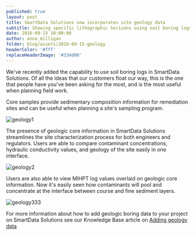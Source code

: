 ```yaml
---
published: true
layout: post
title: SmartData Solutions now incorporates site geology data
subtitle: Showing specific lithographic horizons using soil boring logs
date: 2016-09-15 10:00:00
author: anna_milligan
folder: blog/assets/2016-09-15-geology
headerColor: '#fff'
replaceHeaderImage: '#334d00'
---
```


We've recently added the capability to use soil boring logs in SmartData Solutions. Of all the ideas that our customers float our way, this is the one that people have you've been asking for the most, and is the most useful when planning field work.

Core samples provide sedimentary composition information for remediation sites and can be useful when planning a site's sampling program. <!--more-->  

![geology1]({{site.baseurl}}/{{page.folder}}/geology1.png)

The presence of geologic core information in SmartData Solutions streamlines the site characterization process for both engineers and regulators.  Users are able to compare contaminant concentrations, hydraulic conductivity values, and geology of the site easily in one interface.

![geology2]({{site.baseurl}}/{{page.folder}}/geology2.png)

Users are also able to view MIHPT log values overlaid on geologic core information.  Now it's easily seen how contaminants will pool and concentrate at the interface between course and fine sediment layers.

![geology333]({{site.baseurl}}/{{page.folder}}/geology333.png)

For more information about how to add geologic boring data to your project on SmartData Solutions see our Knowledge Base article on [Adding geology data](http://help.smartdata-solutions.com/knowledgebase/articles/955198-adding-geology-data)
